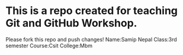 # This is a repo created for teaching Git and GitHub Workshop.

Please fork this repo and push changes!
Name:Samip Nepal
Class:3rd semester
Course:Csit
College:Mbm
